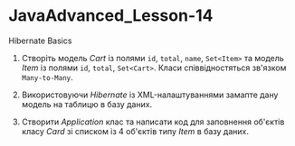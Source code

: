 # JavaAdvanced_Lesson-14
Hibernate Basics

1. Створіть модель *Cart* із полями `id`, `total`, `name`, `Set<Item>` та модель *Item* із полями `id`, `total`, `Set<Cart>`. Класи
співвідностяться зв'язком `Many-to-Many`.

2. Використовуючи *Hibernate* із XML-налаштуваннями замапте дану модель на таблицю в базу даних.

3. Створити *Application* клас та написати код для заповнення об'єктів класу *Card* зі списком із 4 об'єктів типу *Item* в базу даних.
